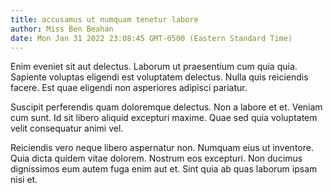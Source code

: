 ```yaml
---
title: accusamus ut numquam tenetur labore
author: Miss Ben Beahan
date: Mon Jan 31 2022 23:08:45 GMT-0500 (Eastern Standard Time)
---
```

Enim eveniet sit aut delectus. Laborum ut praesentium cum quia quia. Sapiente voluptas eligendi est voluptatem delectus. Nulla quis reiciendis facere. Est quae eligendi non asperiores adipisci pariatur.

 Suscipit perferendis quam doloremque delectus. Non a labore et et. Veniam cum sunt. Id sit libero aliquid excepturi maxime. Quae sed quia voluptatem velit consequatur animi vel.

 Reiciendis vero neque libero aspernatur non. Numquam eius ut inventore. Quia dicta quidem vitae dolorem. Nostrum eos excepturi. Non ducimus dignissimos eum autem fuga enim aut et. Sint quia ab quas laborum ipsam nisi et.